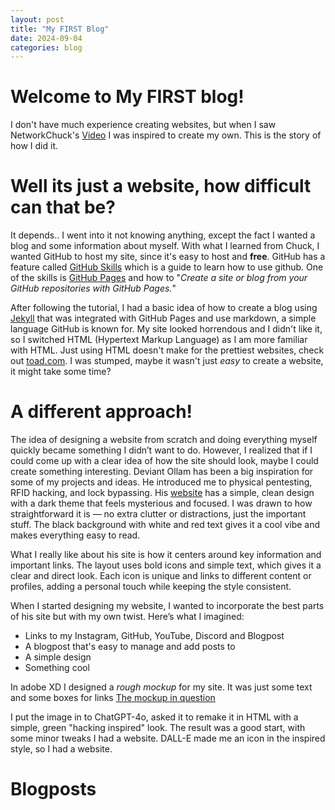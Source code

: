 ```yaml
---
layout: post
title: "My FIRST Blog"
date: 2024-09-04
categories: blog
---
```


# Welcome to My FIRST blog!
I don't have much experience creating websites, but when I saw NetworkChuck's [Video](https://www.youtube.com/watch?v=EXfFBEuCAr0&pp=ygUVbmV0d29yayBjaHVjayB3ZWJzaXRl) I was inspired to create my own. This is the story of how I did it.

# Well its just a website, how difficult can that be? 
It depends.. I went into it not knowing anything, except the fact I wanted a blog and some information about myself.
With what I learned from Chuck, I wanted GitHub to host my site, since it's easy to host and **free**. GitHub has a feature called [GitHub Skills](https://github.com/skills) which is a guide to learn how to use github. One of the skills is [GitHub Pages](https://github.com/skills/github-pages) and how to "*Create a site or blog from your GitHub repositories with GitHub Pages.*"  

After following the tutorial, I had a basic idea of how to create a blog using [Jekyll](https://jekyllrb.com/) that was integrated with GitHub Pages and use markdown, a simple language GitHub is known for. My site looked horrendous and I didn't like it, so I switched HTML (Hypertext Markup Language) as I am more familiar with HTML.
Just using HTML doesn't make for the prettiest websites, check out [toad.com](http://www.toad.com/). I was stumped, maybe it wasn't just *easy* to create a website, it might take some time?

# A different approach!
The idea of designing a website from scratch and doing everything myself quickly became something I didn’t want to do. However, I realized that if I could come up with a clear idea of how the site should look, maybe I could create something interesting.
Deviant Ollam has been a big inspiration for some of my projects and ideas. He introduced me to physical pentesting, RFID hacking, and lock bypassing. His [website](deviating.net) has a simple, clean design with a dark theme that feels mysterious and focused. I was drawn to how straightforward it is — no extra clutter or distractions, just the important stuff. The black background with white and red text gives it a cool vibe and makes everything easy to read.

What I really like about his site is how it centers around key information and important links. The layout uses bold icons and simple text, which gives it a clear and direct look. Each icon is unique and links to different content or profiles, adding a personal touch while keeping the style consistent.

When I started designing my website, I wanted to incorporate the best parts of his site but with my own twist. Here’s what I imagined:
- Links to my Instagram, GitHub, YouTube, Discord and Blogpost
- A blogpost that's easy to manage and add posts to
- A simple design
- Something cool

In adobe XD I designed a *rough mockup* for my site. It was just some text and some boxes for links
[The mockup in question](/assets/images/Hjemmeside.png)

I put the image in to ChatGPT-4o, asked it to remake it in HTML with a simple, green "hacking inspired" look. The result was a good start, with some minor tweaks I had a website. 
DALL-E made me an icon in the inspired style, so I had a website.

# Blogposts
